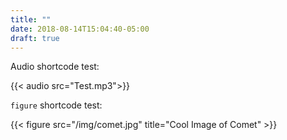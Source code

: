 ```yaml
---
title: ""
date: 2018-08-14T15:04:40-05:00
draft: true
---
```


Audio shortcode test:

{{< audio src="Test.mp3">}}

`figure` shortcode test:

{{< figure src="/img/comet.jpg" title="Cool Image of Comet" >}}